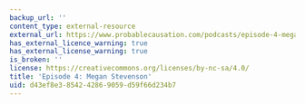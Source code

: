 ```yaml
---
backup_url: ''
content_type: external-resource
external_url: https://www.probablecausation.com/podcasts/episode-4-megan-stevenson
has_external_licence_warning: true
has_external_license_warning: true
is_broken: ''
license: https://creativecommons.org/licenses/by-nc-sa/4.0/
title: 'Episode 4: Megan Stevenson'
uid: d43ef8e3-8542-4286-9059-d59f66d234b7
---
```

